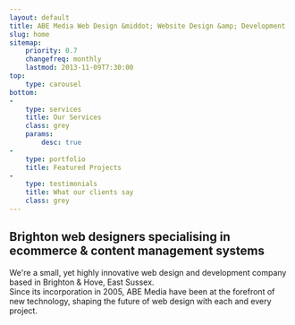 ```yaml
---
layout: default
title: ABE Media Web Design &middot; Website Design &amp; Development
slug: home
sitemap:
    priority: 0.7
    changefreq: monthly
    lastmod: 2013-11-09T7:30:00
top:
    type: carousel
bottom: 
-
    type: services
    title: Our Services
    class: grey
    params:
        desc: true
-
    type: portfolio
    title: Featured Projects
-
    type: testimonials
    title: What our clients say
    class: grey
---
```

<div class="inner">
<h2>Brighton web designers specialising in ecommerce &amp; content management systems</h2>
<p class="lead">We're a small, yet highly innovative web design and development company based in Brighton &amp; Hove, East Sussex.<br>
Since its incorporation in 2005, ABE Media have been at the forefront of new technology, shaping the future of web design with each and every project.</p>
</div>
